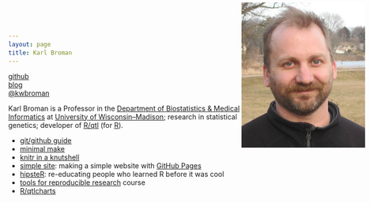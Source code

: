 ```yaml
---
layout: page
title: Karl Broman
---
```


[github](http://github.com/kbroman) <br>
[blog](http://kbroman.wordpress.com) <br>
[@kwbroman](https://twitter.com/kwbroman)

Karl Broman is a Professor in the
[Department of Biostatistics & Medical Informatics](http://www.biostat.wisc.edu)
at [University of Wisconsin&ndash;Madison](http://www.wisc.edu);
research in statistical genetics; developer of
[R/qtl](http://www.rqtl.org) (for [R](http://www.r-project.org)).

[<img style="position:fixed;top:5px;right:10px;" src="assets/pics/karl_2014-03-30_smcrop.jpg">](assets/pics/karl_2014-03-30_crop.jpg)

- [git/github guide](http://kbroman.github.io/github_tutorial)
- [minimal make](http://kbroman.github.io/minimal_make)
- [knitr in a knutshell](http://kbroman.github.io/knitr_knutshell)
- [simple site](http://kbroman.github.io/simple_site): making a simple
  website with [GitHub Pages](http://pages.github.com)
- [hipsteR](http://kbroman.github.io/hipsteR/): re-educating people who learned R before it was cool
- [tools for reproducible research](http://kbroman.github.io/Tools4RR) course
- [R/qtlcharts](http://kbroman.github.io/qtlcharts)
